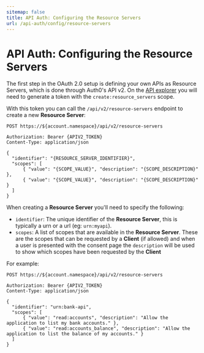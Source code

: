 ```yaml
---
sitemap: false
title: API Auth: Configuring the Resource Servers
url: /api-auth/config/resource-servers
---
```


# API Auth: Configuring the Resource Servers

The first step in the OAuth 2.0 setup is defining your own APIs as Resource Servers, which is done through Auth0's API v2. On the [API explorer](/api/v2) you will need to generate a token with the `create:resource_servers` scope.

With this token you can call the `/api/v2/resource-servers` endpoint to create a new **Resource Server**:

```
POST https://${account.namespace}/api/v2/resource-servers

Authorization: Bearer {APIV2_TOKEN}
Content-Type: application/json

{
  "identifier": "{RESOURCE_SERVER_IDENTIFIER}",
  "scopes": [
      { "value": "{SCOPE_VALUE}", "description": "{SCOPE_DESCRIPTION}" },
      { "value": "{SCOPE_VALUE}", "description": "{SCOPE_DESCRIPTION}" }
  ]
}
```

When creating a **Resource Server** you'll need to specify the following:

 - `identifier`: The unique identifier of the **Resource Server**, this is typically a urn or a url (eg: `urn:myapi`).
 - `scopes`: A list of scopes that are available in the **Resource Server**. These are the scopes that can be requested by a **Client** (if allowed) and when a user is presented with the consent page the `description` will be used to show which scopes have been requested by the **Client**

For example:

```
POST https://${account.namespace}/api/v2/resource-servers

Authorization: Bearer {APIV2_TOKEN}
Content-Type: application/json

{
  "identifier": "urn:bank-api",
  "scopes": [
      { "value": "read:accounts", "description": "Allow the application to list my bank accounts." },
      { "value": "read:accounts_balance", "description": "Allow the application to list the balance of my accounts." }
  ]
}
```

